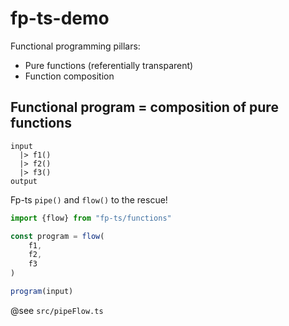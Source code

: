 # fp-ts-demo

Functional programming pillars:

- Pure functions (referentially transparent)
- Function composition

## Functional program = composition of pure functions

```
input 
  |> f1() 
  |> f2() 
  |> f3()
output
```

Fp-ts `pipe()` and `flow()` to the rescue!

```ts
import {flow} from "fp-ts/functions"

const program = flow(
    f1,
    f2,
    f3
)

program(input)
```

@see `src/pipeFlow.ts`
